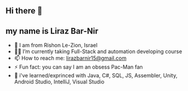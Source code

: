 ## Hi there 👋
## my name is Liraz Bar-Nir

- 📍 I am from Rishon Le-Zion, Israel
- 👨‍🎓 I’m currently taking Full-Stack and automation developing course
- 📫 How to reach me: lirazbarnir15@gmail.com
- ⚡ Fun fact: you can say I am an obsess Pac-Man fan
- 💾 i've learned/exprinced with Java, C#, SQL, JS, Assembler, Unity, Android Studio, IntelliJ, Visual Studio
